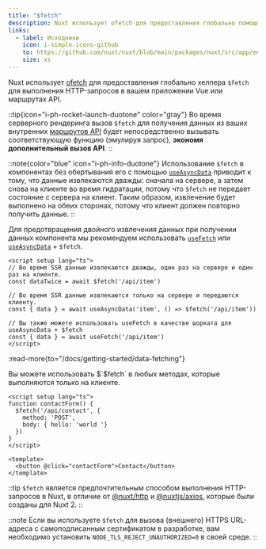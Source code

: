 ```yaml
---
title: "$fetch"
description: Nuxt использует ofetch для предоставления глобально помощника $fetch для выполнения HTTP-запросов.
links:
  - label: Исходники
    icon: i-simple-icons-github
    to: https://github.com/nuxt/nuxt/blob/main/packages/nuxt/src/app/entry.ts
    size: xs
---
```


Nuxt использует [ofetch](https://github.com/unjs/ofetch) для предоставления глобально хелпера `$fetch` для выполнения HTTP-запросов в вашем приложении Vue или маршрутах API.

::tip{icon="i-ph-rocket-launch-duotone" color="gray"}
Во время серверного рендеринга вызов `$fetch` для получения данных из ваших внутренних [маршрутов API](/docs/guide/directory-structure/server) будет непосредственно вызывать соответствующую функцию (эмулируя запрос), **экономя дополнительный вызов API**.
::

::note{color="blue" icon="i-ph-info-duotone"}
Использование `$fetch` в компонентах без обертывания его с помощью [`useAsyncData`](/docs/api/composables/use-async-data) приводит к тому, что данные извлекаются дважды: сначала на сервере, а затем снова на клиенте во время гидратации, потому что `$fetch` не передает состояние с сервера на клиент. Таким образом, извлечение будет выполнено на обеих сторонах, потому что клиент должен повторно получить данные.
::

Для предотвращения двойного извлечения данных при получении данных компонента мы рекомендуем использовать [`useFetch`](/docs/api/composables/use-fetch) или [`useAsyncData`](/docs/api/composables/use-async-data) + `$fetch`.

```vue [app.vue]
<script setup lang="ts">
// Во время SSR данные извлекаются дважды, один раз на сервере и один раз на клиенте.
const dataTwice = await $fetch('/api/item')

// Во время SSR данные извлекаются только на сервере и передаются клиенту.
const { data } = await useAsyncData('item', () => $fetch('/api/item'))

// Вы также можете использовать useFetch в качестве шорката для useAsyncData + $fetch
const { data } = await useFetch('/api/item')
</script>
```

:read-more{to="/docs/getting-started/data-fetching"}

Вы можете использовать $`$fetch` в любых методах, которые выполняются только на клиенте.

```vue [pages/contact.vue]
<script setup lang="ts">
function contactForm() {
  $fetch('/api/contact', {
    method: 'POST',
    body: { hello: 'world '}
  })
}
</script>

<template>
  <button @click="contactForm">Contact</button>
</template>
```

::tip
`$fetch` является предпочтительным способом выполнения HTTP-запросов в Nuxt, в отличие от [@nuxt/http](https://github.com/nuxt/http) и [@nuxtjs/axios](https://github.com/nuxt-community/axios-module), которые были созданы для Nuxt 2.
::

::note
Если вы используете `$fetch` для вызова (внешнего) HTTPS URL-адреса с самоподписанным сертификатом в разработке, вам необходимо установить `NODE_TLS_REJECT_UNAUTHORIZED=0` в своей среде.
::
